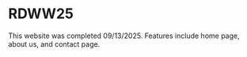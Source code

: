 # RDWW25
This website was completed 09/13/2025. Features include home page, about us, and contact page.
